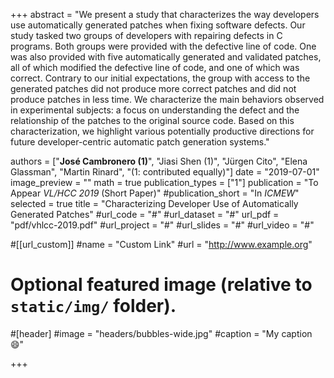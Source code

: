 +++
abstract = "We present a study that characterizes the way developers use automatically generated patches when fixing software defects. Our study tasked two groups of developers with repairing defects in C programs. Both groups were provided with the defective line of code. One was also provided with five automatically generated and validated patches, all of which modified the defective line of code, and one of which was correct. Contrary to our initial expectations, the group with access to the generated patches did not produce more correct patches and did not produce patches in less time. We characterize the main behaviors observed in experimental subjects: a focus on understanding the defect and the relationship of the patches to the original source code. Based on this characterization, we highlight various potentially productive directions for future developer-centric automatic patch generation systems."


authors = ["**José Cambronero (1)**", "Jiasi Shen (1)", "Jürgen Cito", "Elena Glassman", "Martin Rinard", "(1: contributed equally)"]
date = "2019-07-01"
image_preview = ""
math = true
publication_types = ["1"]
publication = "To Appear *VL/HCC 2019* (Short Paper)"
#publication_short = "In *ICMEW*"
selected = true
title = "Characterizing Developer Use of Automatically Generated Patches"
#url_code = "#"
#url_dataset = "#"
url_pdf = "pdf/vhlcc-2019.pdf"
#url_project = "#"
#url_slides = "#"
#url_video = "#"

#[[url_custom]]
#name = "Custom Link"
#url = "http://www.example.org"

# Optional featured image (relative to `static/img/` folder).
#[header]
#image = "headers/bubbles-wide.jpg"
#caption = "My caption :smile:"

+++
